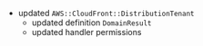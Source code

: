 - updated `AWS::CloudFront::DistributionTenant`
  - updated definition `DomainResult`
  - updated handler permissions

